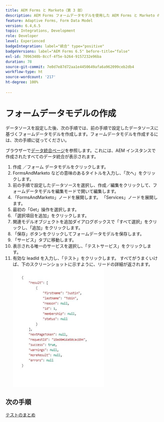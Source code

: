 ```yaml
---
title: AEM Forms と Marketo（第 3 部）
description: AEM Forms フォームデータモデルを使用した AEM Forms と Marketo の統合に関するチュートリアル
feature: Adaptive Forms, Form Data Model
version: 6.4,6.5
topic: Integrations, Development
role: Developer
level: Experienced
badgeIntegration: label="統合" type="positive"
badgeVersions: label="AEM Forms 6.5" before-title="false"
exl-id: 7096340b-8ccf-4f5e-b264-9157232e96ba
duration: 78
source-git-commit: 7e0d7e87d72aa1e4450649afa6a962099ceb2db4
workflow-type: ht
source-wordcount: '217'
ht-degree: 100%

---
```


# フォームデータモデルの作成

データソースを設定した後、次の手順では、前の手順で設定したデータソースに基づくフォームデータモデルを作成します。フォームデータモデルを作成するには、次の手順に従ってください。

ブラウザーで[データ統合ページ](http://localhost:4502/aem/forms.html/content/dam/formsanddocuments-fdm)を参照します。これには、AEM インスタンスで作成されたすべてのデータ統合が表示されます。

1. 作成 ／フォーム データモデルをクリックします。
1. FormsAndMarketo などの意味のあるタイトルを入力し、「次へ」をクリックします。
1. 前の手順で設定したデータソースを選択し、作成／編集をクリックして、フォームデータモデルを編集モードで開いて編集します。
1. 「FormsAndMarketo」ノードを展開します。 「Services」ノードを展開します。
1. 最初の「Get」操作を選択します。
1. 「選択項目を追加」をクリックします。
1. 関連モデルオブジェクトを追加ダイアログボックスで「すべて選択」をクリックし、「追加」をクリックします。
1. 「保存」ボタンをクリックしてフォームデータモデルを保存します。
1. 「サービス」タブに移動します。
1. 表示される唯一のサービスを選択し、「テストサービス」をクリックします。
1. 有効な leadId を入力し、「テスト」をクリックします。 すべてがうまくいけば、下のスクリーンショットに示すように、リードの詳細が返されます。
   ![testresults](assets/testresults.png)

## 次の手順

[テストのまとめ](./part4.md)
